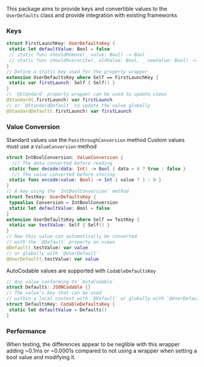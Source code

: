 This package aims to provide keys and convertible values to the `UserDefaults` class and provide integration with existing frameworks
### Keys
```swift
struct FirstLaunchKey: UserDefaultsKey {
 static let defaultValue: Bool = false
 // static func shouldRemove(_ value: Bool) -> Bool
 // static func shouldOverwrite(_ oldValue: Bool, _ newValue: Bool) -> Bool
}
// Define a static key used for the property wrapper
extension UserDefaultsKey where Self == FirstLaunchKey {
 static var firstLaunch: Self { Self() } 
}
// `@Standard` property wrapper can be used to update views 
@Standard(.firstLaunch) var firstLaunch
// or `@StandardDefault` to update the value globally
@StandardDefault(.firstLaunch) var firstLaunch
```
### Value Conversion
Standard values use the `PassthroughConversion` method
Custom values must use a `ValueConversion` method
```swift
struct IntBoolConversion: ValueConversion {
  /// The data converted before reading
 static func decode(data: Int) -> Bool { data > 0 ? true : false }
  /// The value converted before storing
 static func encode(value: Bool) -> Int { value ? 1 : 0 }
}
// A key using the `IntBoolConversion` method
struct TestKey: UserDefaultsKey {
 typealias Conversion = IntBoolConversion
 static let defaultValue: Bool = false
}
extension UserDefaultsKey where Self == TestKey {
 static var testValue: Self { Self() } 
}
// Now this value can automatically be converted
// with the `@Default` property on views
@Default(.testValue) var value
// or globally with `@UserDefault`
@UserDefault(.testValue) var value
```
AutoCodable values are supported with `CodableDefaultsKey`
```swift
// Any value conforming to `AutoCodable`
struct Defaults: JSONCodable {}
// The value's key that can be used
// within a local context with `@Default` or globally with `@UserDefault`
struct DefaultsKey: CodableDefaultsKey {
 static let defaultValue = Defaults()
}
```
### Performance
When testing, the differences appear to be neglible with this wrapper adding ~0.1ms or ~0.0001s compared to not using a wrapper when setting a bool value and modifying it.